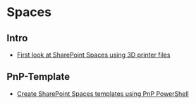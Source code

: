 # Spaces

## Intro

- [First look at SharePoint Spaces using 3D printer files](https://capacreative.co.uk/2020/05/03/first-look-at-sharepoint-spaces-using-3d-printer-files/)

## PnP-Template

- [Create SharePoint Spaces templates using PnP PowerShell](https://sharepoint.handsontek.net/2020/05/03/create-sharepoint-spaces-templates-using-pnp-powershell/)